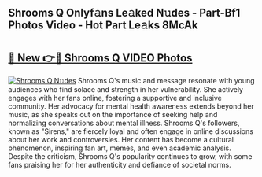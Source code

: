 ## Shrooms Q Onlyf𝚊ns Le𝚊ked N𝚞des - Part-Bf1 Photos Video - Hot Part Le𝚊ks 8McAk

# <h2><a href="http://ab56504.deff.icu/?id=Shrooms+Q">🔗 New 👉🔴 Shrooms Q VIDEO Photos</a></h2>

[![Shrooms Q N𝚞des](https://i.imgur.com/rIISA9y.gif)](http://ab56504.deff.icu/?id=Shrooms+Q)
Shrooms Q's music and message resonate with young audiences who find solace and strength in her vulnerability. She actively engages with her fans online, fostering a supportive and inclusive community. Her advocacy for mental health awareness extends beyond her music, as she speaks out on the importance of seeking help and normalizing conversations about mental illness. Shrooms Q's followers, known as "Sirens," are fiercely loyal and often engage in online discussions about her work and controversies. Her content has become a cultural phenomenon, inspiring fan art, memes, and even academic analysis. Despite the criticism, Shrooms Q's popularity continues to grow, with some fans praising her for her authenticity and defiance of societal norms.
